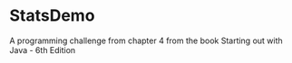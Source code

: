 # StatsDemo
A programming challenge from chapter 4 from the book Starting out with Java - 6th Edition
